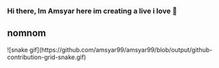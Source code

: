 ### Hi there, Im Amsyar here im creating a live i love 👋
## nomnom
<div>
  ![snake gif](https://github.com/amsyar99/amsyar99/blob/output/github-contribution-grid-snake.gif)
  </div>
<!--
**amsyar99/amsyar99** is a ✨ _special_ ✨ repository because its `README.md` (this file) appears on your GitHub profile.

Here are some ideas to get you started:

- 🔭 I’m currently working on ...
- 🌱 I’m currently learning ...
- 👯 I’m looking to collaborate on ...
- 🤔 I’m looking for help with ...
- 💬 Ask me about ...
- 📫 How to reach me: ...
- 😄 Pronouns: ...
- ⚡ Fun fact: ...
-->
